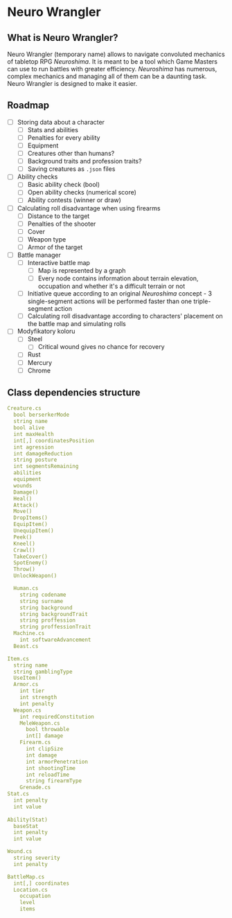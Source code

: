 # Neuro Wrangler
## What is Neuro Wrangler?
Neuro Wrangler (temporary name) allows to navigate convoluted mechanics of tabletop RPG _Neuroshima_. It is meant to be a tool which Game Masters can use to run battles with greater efficiency. _Neuroshima_ has numerous, complex mechanics and managing all of them can be a daunting task. Neuro Wrangler is designed to make it easier.
## Roadmap
- [ ] Storing data about a character
	- [ ] Stats and abilities
	- [ ] Penalties for every ability
	- [ ] Equipment
	- [ ] Creatures other than humans?
	- [ ] Background traits and profession traits?
	- [ ] Saving creatures as `.json` files
- [ ] Ability checks
	- [ ] Basic ability check (bool)
	- [ ] Open ability checks (numerical score)
	- [ ] Ability contests (winner or draw)
- [ ]  Calculating roll disadvantage when using firearms
	- [ ] Distance to the target
	- [ ] Penalties of the shooter
	- [ ] Cover
	- [ ] Weapon type
	- [ ] Armor of the target
- [ ] Battle manager
	- [ ] Interactive battle map
		- [ ] Map is represented by a graph
		- [ ] Every node contains information about terrain elevation, occupation and whether it's a difficult terrain or not
	- [ ] Initiative queue according to an original _Neuroshima_ concept - 3 single-segment actions will be performed faster than one triple-segment action
	- [ ] Calculating roll disadvantage according to characters' placement on the battle map and simulating rolls
- [ ] Modyfikatory koloru
	- [ ] Steel
		- [ ] Critical wound gives no chance for recovery
	- [ ] Rust
	- [ ] Mercury
	- [ ] Chrome

## Class dependencies structure

```YAML
Creature.cs
  bool berserkerMode
  string name
  bool alive
  int maxHealth
  int[,] coordinatesPosition
  int agression
  int damageReduction
  string posture
  int segmentsRemaining
  abilities
  equipment
  wounds
  Damage()
  Heal()
  Attack()
  Move()
  DropItems()
  EquipItem()
  UnequipItem()
  Peek()
  Kneel()
  Crawl()
  TakeCover()
  SpotEnemy()
  Throw()
  UnlockWeapon()

  Human.cs
    string codename
    string surname
    string background
    string backgroundTrait
    string proffession
    string proffessionTrait
  Machine.cs
    int softwareAdvancement
  Beast.cs

Item.cs
  string name
  string gamblingType
  UseItem()
  Armor.cs
    int tier
    int strength
    int penalty
  Weapon.cs
    int requiredConstitution
    MeleWeapon.cs
      bool throwable
      int[] damage
    Firearm.cs
      int clipSize
      int damage
      int armorPenetration
      int shootingTime
      int reloadTime
      string firearmType
    Grenade.cs
Stat.cs
  int penalty
  int value
  
Ability(Stat)
  baseStat
  int penalty
  int value

Wound.cs
  string severity
  int penalty

BattleMap.cs
  int[,] coordinates
  Location.cs
    occupation
    level
    items
```